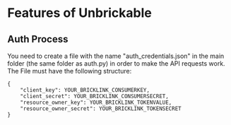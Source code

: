 # Features of Unbrickable

## Auth Process
You need to create a file with the name "auth_credentials.json" in the main folder (the same folder as auth.py) in order to make the API requests work.
The File must have the following structure:
```
{
    "client_key": YOUR_BRICKLINK_CONSUMERKEY,
    "client_secret": YOUR_BRICKLINK_CONSUMERSECRET,
    "resource_owner_key": YOUR_BRICKLINK_TOKENVALUE,
    "resource_owner_secret": YOUR_BRICKLINK_TOKENSECRET
}
```
